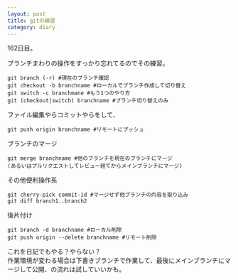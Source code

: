 ```yaml
---
layout: post
title: gitの練習 
category: diary
---
```


162日目。

ブランチまわりの操作をすっかり忘れてるのでその練習。
```
git branch (-r) #現在のブランチ確認
git checkout -b branchname #ローカルでブランチ作成して切り替え
git switch -c branchmane #もう1つのやり方
git (checkout|switch) branchname #ブランチ切り替えのみ
```

ファイル編集やらコミットやらをして、

```
git push origin branchname #リモートにプッシュ
```

ブランチのマージ
```
git merge branchname #他のブランチを現在のブランチにマージ
(あるいはプルリクエストしてレビュー経てからメインブランチにマージ)
```

その他便利操作系
```
git cherry-pick commit-id #マージせず他ブランチの内容を取り込み
git diff branch1..branch2
```

後片付け
```
git branch -d branchname #ローカル削除
git push origin --delete branchname #リモート削除
```


これを日記でもやる？やらない？  
作業環境が変わる場合は下書きブランチで作業して、最後にメインブランチにマージして公開、の流れは試していいかも。

